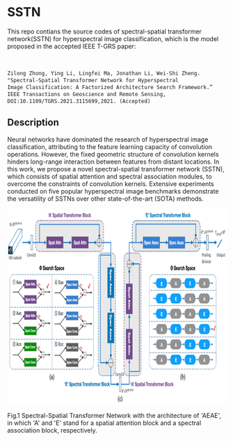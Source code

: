 # SSTN
This repo contians the source codes of spectral-spatial transformer network(SSTN) for hyperspectral image classification, which is the model proposed in the accepted IEEE T-GRS paper:

<br/>

```jason
Zilong Zhong, Ying Li, Lingfei Ma, Jonathan Li, Wei-Shi Zheng. "Spectral-Spatial Transformer Network for Hyperspectral 
Image Classification: A Factorized Architecture Search Framework.” IEEE Transactions on Geoscience and Remote Sensing, 
DOI:10.1109/TGRS.2021.3115699,2021. (Accepted)
```
## Description
Neural networks have dominated the research of hyperspectral image classification, attributing to the feature learning capacity of convolution operations. However, the fixed geometric structure of convolution kernels hinders long-range interaction between features from distant locations.  In this work, we propose a novel spectral-spatial transformer network (SSTN), which consists of spatial attention and spectral association modules, to overcome the constraints of convolution kernels. Extensive experiments conducted on five popular hyperspectral image benchmarks demonstrate the versatility of SSTNs over other state-of-the-art (SOTA) methods. 

<img src="fig_sstn.png" height="450"/>

Fig.1 Spectral-Spatial Transformer Network with the architecture of 'AEAE', in which 'A' and 'E' stand for a spatial attention block and a spectral association block, respectively. 


